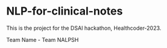 # NLP-for-clinical-notes
This is the project for the DSAI hackathon, Healthcoder-2023.

Team Name - Team NALPSH
